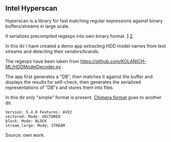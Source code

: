 <!--
SPDX-FileCopyrightText: KOLANICH, 2021
SPDX-License-Identifier: Unlicense
-->

## Intel Hyperscan

Hyperscan is a library for fast matching regular expressions against binary buffers/streams in large scale.

It serializes precompiled regexps into own binary format. [1](https://github.com/intel/hs/blob/64a995bf445d86b74eb0f375624ffc85682eadfe/src/db.c#L62-L110) [2](https://github.com/intel/hs/blob/64a995bf445d86b74eb0f375624ffc85682eadfe/doc/dev-reference/serialization.rst).


In this dir I have created a demo app extracting HDD model names from text streams and detecting their vendors/brands.

The regexps have been taken from https://github.com/KOLANICH-ML/HDDModelDecoder.py .

The app first generates a "DB", then matches it against the buffer and displays the results for self-check, then generates the serialized representations of "DB"s and stores them into files.

In this dir only "simple" format is present. [Chimera format](https://github.com/intel/hs/blob/64a995bf445d86b74eb0f375624ffc85682eadfe/chimera/ch_db.h) goes to another dir.

```
Version: 5.4.0 Features: AVX2
vectored: Mode: VECTORED
block: Mode: BLOCK
stream_large: Mode: STREAM
```

Source: own work.
